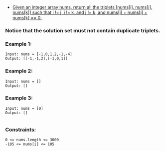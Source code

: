 - [Given an integer array nums, return all the triplets [nums[i], nums[j], nums[k]] such that i != j, i != k, and j != k, and nums[i] + nums[j] + nums[k] == 0.](https://leetcode.com/problems/3sum/).

### Notice that the solution set must not contain duplicate triplets.

 

### Example 1:
```
Input: nums = [-1,0,1,2,-1,-4]
Output: [[-1,-1,2],[-1,0,1]]
```
### Example 2:
```
Input: nums = []
Output: []
```
### Example 3:
```
Input: nums = [0]
Output: []
 
```
### Constraints:
```
0 <= nums.length <= 3000
-105 <= nums[i] <= 105
```
